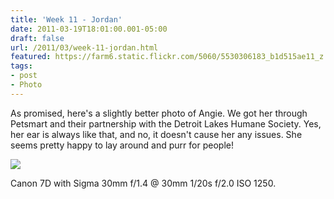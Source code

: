 ```yaml
---
title: 'Week 11 - Jordan'
date: 2011-03-19T18:01:00.001-05:00
draft: false
url: /2011/03/week-11-jordan.html
featured: https://farm6.static.flickr.com/5060/5530306183_b1d515ae11_z.jpg
tags: 
- post
- Photo
---
```


As promised, here's a slightly better photo of Angie. We got her through Petsmart and their partnership with the Detroit Lakes Humane Society. Yes, her ear is always like that, and no, it doesn't cause her any issues. She seems pretty happy to lay around and purr for people!

[![](https://farm6.static.flickr.com/5060/5530306183_b1d515ae11_z.jpg)](https://www.flickr.com/photos/jhofker/5530306183/in/datetaken/)

Canon 7D with Sigma 30mm f/1.4 @ 30mm 1/20s f/2.0 ISO 1250.